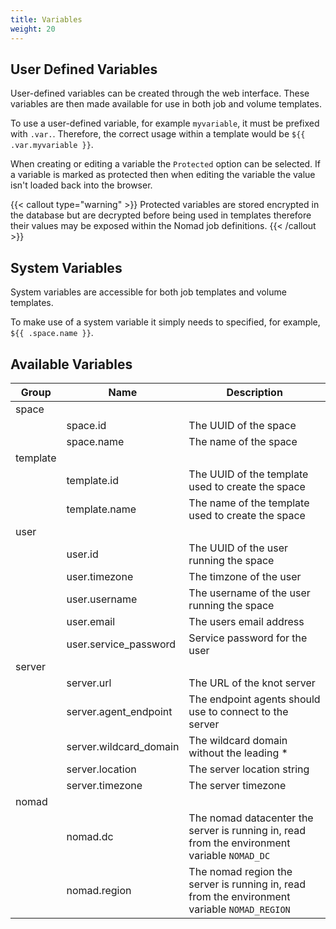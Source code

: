```yaml
---
title: Variables
weight: 20
---
```


## User Defined Variables

User-defined variables can be created through the web interface. These variables are then made available for use in both job and volume templates.

To use a user-defined variable, for example `myvariable`, it must be prefixed with `.var.`. Therefore, the correct usage within a template would be `${{ .var.myvariable }}`.

When creating or editing a variable the `Protected` option can be selected. If a variable is marked as protected then when editing the variable the value isn't loaded back into the browser.

{{< callout type="warning" >}}
  Protected variables are stored encrypted in the database but are decrypted before being used in templates therefore their values may be exposed within the Nomad job definitions.
{{< /callout >}}

## System Variables

System variables are accessible for both job templates and volume templates.

To make use of a system variable it simply needs to specified, for example, `${{ .space.name }}`.

## Available Variables

| Group | Name | Description |
| --- | --- | --- |
| space | | |
| | space.id | The UUID of the space |
| | space.name | The name of the space |
| template | | |
| | template.id | The UUID of the template used to create the space |
| | template.name | The name of the template used to create the space |
| user | | |
| | user.id | The UUID of the user running the space |
| | user.timezone | The timzone of the user |
| | user.username | The username of the user running the space |
| | user.email | The users email address |
| | user.service_password | Service password for the user |
| server | | |
| | server.url | The URL of the knot server |
| | server.agent_endpoint | The endpoint agents should use to connect to the server |
| | server.wildcard_domain | The wildcard domain without the leading * |
| | server.location | The server location string |
| | server.timezone | The server timezone |
| nomad | | |
| | nomad.dc | The nomad datacenter the server is running in, read from the environment variable `NOMAD_DC` |
| | nomad.region | The nomad region the server is running in, read from the environment variable `NOMAD_REGION` |
